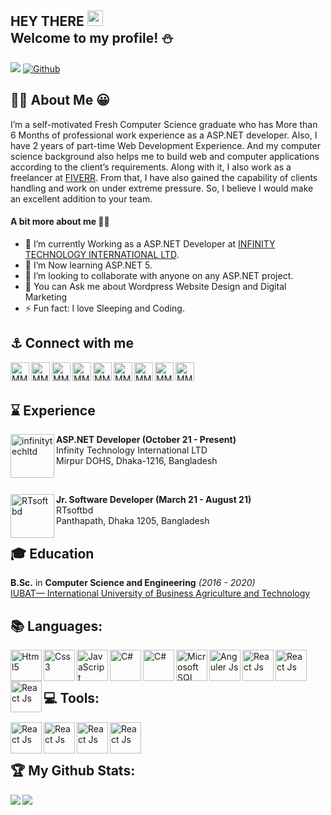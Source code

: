 ## HEY THERE <img src="https://media.giphy.com/media/hvRJCLFzcasrR4ia7z/giphy.gif" width="25px"> <br /> Welcome to my profile! :snowman:
![](https://visitor-badge.laobi.icu/badge?page_id=mmr1998.mmr1998) [![Github](https://img.shields.io/github/followers/mmr1998?label=Followers&logo=Github)](https://github.com/mmr1998)

## :walking_man: About Me 😀
I’m a self-motivated Fresh Computer Science graduate who has More than 6 Months of professional work experience as a ASP.NET developer. Also, I have 2 years of part-time Web Development Experience. And my computer science background also helps me to build web and computer applications according to the client’s requirements. Along with it, I also work as a freelancer at [FIVERR](https://www.fiverr.com/mmr1998). From that, I have also gained the capability of clients handling and work on under extreme pressure. So, I believe I would make an excellent addition to your team. 
#### A bit more about me :bowing_man:
- 🔭 I’m currently Working as a ASP.NET Developer at [INFINITY TECHNOLOGY INTERNATIONAL LTD](http://infinitytechltd.com/).
- 🌱 I’m Now learning ASP.NET 5.
- 👯 I’m looking to collaborate with anyone on any ASP.NET project.
- 💬 You can Ask me about Wordpress Website Design and Digital Marketing
- ⚡ Fun fact: I love Sleeping and Coding.

## :anchor: Connect with me 

<a href="https://www.fiverr.com/mmr1998">
  <img align="left" alt="MMR1998 | Fiverr" width="30px" height="30px" src="https://assetsv2.fiverrcdn.com/assets/favicon-32x32-23d4a3fd56a87eaf5a93ddf35a220811.png" />
</a>
<a href="https://www.upwork.com/freelancers/~018b15d7ba74ae5efd">
  <img align="left" alt="MMR1998 | Upwork" width="30px" height="30px" src="https://www.upwork.com/favicon.ico" />
</a>
<a href="https://www.facebook.com/mmr1998/">
  <img align="left" alt="MMR1998 | Facebook" width="30px" height="30px" src="https://raw.githubusercontent.com/peterthehan/peterthehan/master/assets/facebook.svg" />
</a>
<a href="https://twitter.com/MR_MMR1998">
  <img align="left" alt="MMR1998 | Twitter" width="30px" height="30px" src="https://raw.githubusercontent.com/peterthehan/peterthehan/master/assets/twitter.svg" />
</a>
<a href="https://www.linkedin.com/in/mmr1998/">
  <img align="left" alt="MMR1998 | LinkedIn" width="30px" height="30px" src="https://raw.githubusercontent.com/peterthehan/peterthehan/master/assets/linkedin.svg" />
</a>
<a href="https://join.skype.com/invite/UnKGK2JvPByc">
  <img align="left" alt="MMR1998 | Skype" width="30px" height="30px" src="https://cdn.freebiesupply.com/logos/large/2x/skype-3-logo-png-transparent.png" />
</a>
<a href="https://wa.me/01954947465">
  <img align="left" alt="MMR1998 | What's app" width="30px" height="30px" src="https://logodownload.org/wp-content/uploads/2015/04/whatsapp-logo-1.png" />
</a>
<a href="https://telegram.me/mmr1998">
  <img align="left" alt="MMR1998 | Telegram" width="30px" height="30px" src="https://www.freepnglogos.com/uploads/telegram-logo-png-0.png" />
</a>
<a href="mailto:mr.mmr1998@gmail.com">
  <img align="left" alt="MMR1998 | Gmail" width="30px" height="30px" src="https://ssl.gstatic.com/ui/v1/icons/mail/rfr/gmail.ico" />
</a>
<br />

<br />

## :hourglass: Experience

<p>
<img align="left" alt="infinitytechltd" width="70px"  src="http://infinitytechltd.com/public/uploads/settings/2021-09-16-06-51-35-Infinity%20logo.jpg" />
<Span><b>ASP.NET Developer (October 21 - Present)</b></span><br />
<Span>Infinity Technology International LTD</span><br />
<Span>Mirpur DOHS, Dhaka-1216, Bangladesh</span>
</p>
<br />
<p>
<img align="left" alt="RTsoftbd" width="70px"  height="70px"  src="http://rtsoftbd.com/wp-content/uploads/2021/04/rtsoft_logo.png" />
<Span><b>Jr. Software Developer (March 21 - August 21)</b></span><br />
<Span>RTsoftbd</span><br />
<Span>Panthapath, Dhaka 1205, Bangladesh</span>
</p>



## 🎓 Education 

<b>B.Sc.</b> in <b>Computer Science and Engineering</b> <i>(2016 - 2020)</i><br />
[IUBAT— International University of Business Agriculture and Technology](https://iubat.edu/)



## :books: Languages:
<a href="#">
  <img align="left" alt="Html5" width="50px" height="50px" src="https://cdn.pixabay.com/photo/2017/08/05/11/16/logo-2582748_640.png" title="Html5" />
</a>
<a href="#">
  <img align="left" alt="Css3" width="50px" height="50px" src="https://cdn.pixabay.com/photo/2017/08/05/11/16/logo-2582747_1280.png" title="Css3" />
</a>
<a href="#">
  <img align="left" alt="JavaScript" width="50px" height="50px" src="https://png.pngitem.com/pimgs/s/524-5249023_js-javascript-logo-hd-png-download.png" title="JavaScript" />
</a>
<a href="#">
  <img align="left" alt="C#" width="50px" height="50px" src="https://cdn.imgbin.com/19/5/9/imgbin-c-programming-language-logo-microsoft-visual-studio-net-framework-javascript-icon-x2vvzpHKBmQaYkXV2vQ67GPY7.jpg" title="C#" />
</a>
<a href="#">
  <img align="left" alt="C#" width="50px" height="50px" src="https://forge.autodesk.com/sites/default/files/2019-04/1200px-.net_core_logo.svg.png" title="ASP.NET Core" />
</a>
<a href="#">
  <img align="left" alt="Microsoft SQL Server" width="50px" height="50px" src="https://kontext.tech/api/flex/medias/obj-1713" title="Microsoft SQL Server" />
</a>
<a href="#">
  <img align="left" alt="Anguler Js" width="50px" height="50px" src="https://cdn.freebiesupply.com/logos/large/2x/angular-icon-1-logo-png-transparent.png" title="Anguler Js" />
</a>
<a href="#">
  <img align="left" alt="React Js" width="50px" height="50px" src="https://spng.pngfind.com/pngs/s/430-4309307_react-js-transparent-logo-hd-png-download.png" title="React Js" />
</a>
<a href="#">
  <img align="left" alt="React Js" width="50px" height="50px" src="https://www.pngall.com/wp-content/uploads/5/Python-PNG.png" title="Python" />
</a>
<a href="#">
  <img align="left" alt="React Js" width="50px" height="50px" src="https://www.scottbrownconsulting.com/wp-content/uploads/2016/12/php7.png" title="PHP" />
</a>


<br />

<br />


## :computer: Tools:

<a href="#">
  <img align="left" alt="React Js" width="50px" height="50px" src="https://cdn-icons-png.flaticon.com/512/906/906324.png" title="Visual Studio" />
</a>
<a href="#">
  <img align="left" alt="React Js" width="50px" height="50px" src="https://www.kindpng.com/picc/m/21-215460_microsoft-sql-server-logo-png-microsoft-sql-server.png" title="Microsoft SQL Server" />
</a>
<a href="#">
  <img align="left" alt="React Js" width="50px" height="50px" src="https://www.freelogovectors.net/wp-content/uploads/2021/09/adobe-photoshop-logo-freelogovectors.net_.png" title="Adobe Photoshop" />
</a>
<a href="#">
  <img align="left" alt="React Js" width="50px" height="50px" src="https://upload.wikimedia.org/wikipedia/commons/thumb/0/0c/Microsoft_Office_logo_%282013%E2%80%932019%29.svg/202px-Microsoft_Office_logo_%282013%E2%80%932019%29.svg.png" title="Microsoft Office" />
</a>

<br />


<br />

## :trophy: My Github Stats:

<div>
<a href="https://github-readme-stats.vercel.app/api?username=mmr1998&theme=tokyonight">
  <img  align="left" src="https://github-readme-stats.vercel.app/api?username=mmr1998&count_private=true&show_icons=true&theme=tokyonight" />
</a>
<a href="https://github-readme-stats.vercel.app/api/top-langs/?username=mmr1998&hide=php&theme=tokyonight">
  <img align="left" src="https://github-readme-stats.vercel.app/api/top-langs/?username=mmr1998&hide=php&theme=tokyonight" />
</a>
</div>





